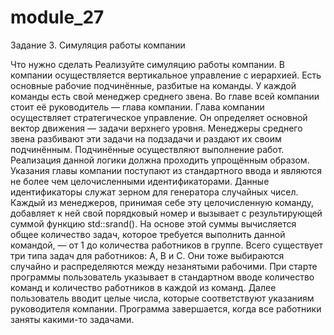 # module_27
Задание 3. Симуляция работы компании

Что нужно сделать
Реализуйте симуляцию работы компании. В компании осуществляется вертикальное управление с иерархией. Есть основные рабочие подчинённые, разбитые на команды. У каждой команды есть свой менеджер среднего звена. Во главе всей компании стоит её руководитель — глава компании.
Глава компании осуществляет стратегическое управление. Он определяет основной вектор движения — задачи верхнего уровня. Менеджеры среднего звена разбивают эти задачи на подзадачи и раздают их своим подчинённым. Подчинённые осуществляют выполнение работ.
Реализация данной логики должна проходить упрощённым образом. Указания главы компании поступают из стандартного ввода и являются не более чем целочисленными идентификаторами.
Данные идентификаторы служат зерном для генератора случайных чисел. Каждый из менеджеров, принимая себе эту целочисленную команду, добавляет к ней свой порядковый номер и вызывает с результирующей суммой функцию std::srand().
На основе этой суммы вычисляется общее количество задач, которое требуется выполнить данной командой, — от 1 до количества работников в группе. Всего существует три типа задач для работников: A, B и C. Они тоже выбираются случайно и распределяются между незанятыми рабочими.
При старте программы пользователь указывает в стандартном вводе количество команд и количество работников в каждой из команд.
Далее пользователь вводит целые числа, которые соответствуют указаниям руководителя компании. Программа завершается, когда все работники заняты какими-то задачами.
